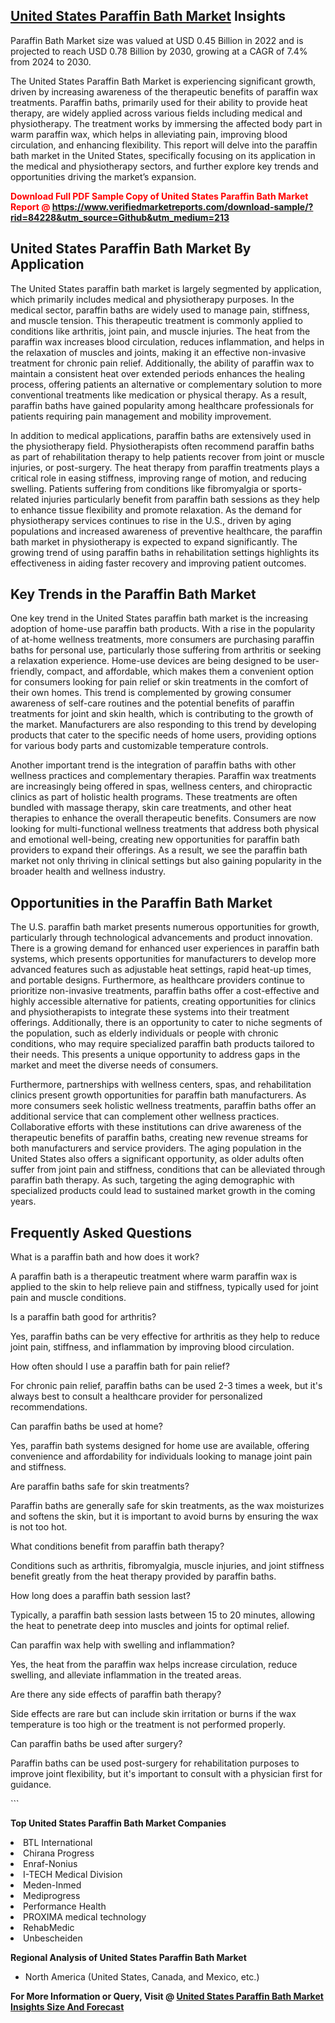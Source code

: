 <h2><a href="https://www.verifiedmarketreports.com/download-sample/?rid=84228&amp;utm_source=Github&amp;utm_medium=213" target="_blank">United States Paraffin Bath Market</a> Insights</h2><p>Paraffin Bath Market size was valued at USD 0.45 Billion in 2022 and is projected to reach USD 0.78 Billion by 2030, growing at a CAGR of 7.4% from 2024 to 2030.</p><p><p>The United States Paraffin Bath Market is experiencing significant growth, driven by increasing awareness of the therapeutic benefits of paraffin wax treatments. Paraffin baths, primarily used for their ability to provide heat therapy, are widely applied across various fields including medical and physiotherapy. The treatment works by immersing the affected body part in warm paraffin wax, which helps in alleviating pain, improving blood circulation, and enhancing flexibility. This report will delve into the paraffin bath market in the United States, specifically focusing on its application in the medical and physiotherapy sectors, and further explore key trends and opportunities driving the market’s expansion.</p><p><strong><p><span class=""><span style="color: #ff0000;"><strong>Download Full PDF Sample Copy of United States Paraffin Bath Market Report</strong> @ </span><a href="https://www.verifiedmarketreports.com/download-sample/?rid=84228&amp;utm_source=Github&amp;utm_medium=213" target="_blank">https://www.verifiedmarketreports.com/download-sample/?rid=84228&amp;utm_source=Github&amp;utm_medium=213</a></span></p></strong></p><h2>United States Paraffin Bath Market By Application</h2><p>The United States paraffin bath market is largely segmented by application, which primarily includes medical and physiotherapy purposes. In the medical sector, paraffin baths are widely used to manage pain, stiffness, and muscle tension. This therapeutic treatment is commonly applied to conditions like arthritis, joint pain, and muscle injuries. The heat from the paraffin wax increases blood circulation, reduces inflammation, and helps in the relaxation of muscles and joints, making it an effective non-invasive treatment for chronic pain relief. Additionally, the ability of paraffin wax to maintain a consistent heat over extended periods enhances the healing process, offering patients an alternative or complementary solution to more conventional treatments like medication or physical therapy. As a result, paraffin baths have gained popularity among healthcare professionals for patients requiring pain management and mobility improvement.</p><p>In addition to medical applications, paraffin baths are extensively used in the physiotherapy field. Physiotherapists often recommend paraffin baths as part of rehabilitation therapy to help patients recover from joint or muscle injuries, or post-surgery. The heat therapy from paraffin treatments plays a critical role in easing stiffness, improving range of motion, and reducing swelling. Patients suffering from conditions like fibromyalgia or sports-related injuries particularly benefit from paraffin bath sessions as they help to enhance tissue flexibility and promote relaxation. As the demand for physiotherapy services continues to rise in the U.S., driven by aging populations and increased awareness of preventive healthcare, the paraffin bath market in physiotherapy is expected to expand significantly. The growing trend of using paraffin baths in rehabilitation settings highlights its effectiveness in aiding faster recovery and improving patient outcomes.</p><h2>Key Trends in the Paraffin Bath Market</h2><p>One key trend in the United States paraffin bath market is the increasing adoption of home-use paraffin bath products. With a rise in the popularity of at-home wellness treatments, more consumers are purchasing paraffin baths for personal use, particularly those suffering from arthritis or seeking a relaxation experience. Home-use devices are being designed to be user-friendly, compact, and affordable, which makes them a convenient option for consumers looking for pain relief or skin treatments in the comfort of their own homes. This trend is complemented by growing consumer awareness of self-care routines and the potential benefits of paraffin treatments for joint and skin health, which is contributing to the growth of the market. Manufacturers are also responding to this trend by developing products that cater to the specific needs of home users, providing options for various body parts and customizable temperature controls.</p><p>Another important trend is the integration of paraffin baths with other wellness practices and complementary therapies. Paraffin wax treatments are increasingly being offered in spas, wellness centers, and chiropractic clinics as part of holistic health programs. These treatments are often bundled with massage therapy, skin care treatments, and other heat therapies to enhance the overall therapeutic benefits. Consumers are now looking for multi-functional wellness treatments that address both physical and emotional well-being, creating new opportunities for paraffin bath providers to expand their offerings. As a result, we see the paraffin bath market not only thriving in clinical settings but also gaining popularity in the broader health and wellness industry.</p><h2>Opportunities in the Paraffin Bath Market</h2><p>The U.S. paraffin bath market presents numerous opportunities for growth, particularly through technological advancements and product innovation. There is a growing demand for enhanced user experiences in paraffin bath systems, which presents opportunities for manufacturers to develop more advanced features such as adjustable heat settings, rapid heat-up times, and portable designs. Furthermore, as healthcare providers continue to prioritize non-invasive treatments, paraffin baths offer a cost-effective and highly accessible alternative for patients, creating opportunities for clinics and physiotherapists to integrate these systems into their treatment offerings. Additionally, there is an opportunity to cater to niche segments of the population, such as elderly individuals or people with chronic conditions, who may require specialized paraffin bath products tailored to their needs. This presents a unique opportunity to address gaps in the market and meet the diverse needs of consumers.</p><p>Furthermore, partnerships with wellness centers, spas, and rehabilitation clinics present growth opportunities for paraffin bath manufacturers. As more consumers seek holistic wellness treatments, paraffin baths offer an additional service that can complement other wellness practices. Collaborative efforts with these institutions can drive awareness of the therapeutic benefits of paraffin baths, creating new revenue streams for both manufacturers and service providers. The aging population in the United States also offers a significant opportunity, as older adults often suffer from joint pain and stiffness, conditions that can be alleviated through paraffin bath therapy. As such, targeting the aging demographic with specialized products could lead to sustained market growth in the coming years.</p><h2>Frequently Asked Questions</h2><p>What is a paraffin bath and how does it work?</p><p>A paraffin bath is a therapeutic treatment where warm paraffin wax is applied to the skin to help relieve pain and stiffness, typically used for joint pain and muscle conditions.</p><p>Is a paraffin bath good for arthritis?</p><p>Yes, paraffin baths can be very effective for arthritis as they help to reduce joint pain, stiffness, and inflammation by improving blood circulation.</p><p>How often should I use a paraffin bath for pain relief?</p><p>For chronic pain relief, paraffin baths can be used 2-3 times a week, but it's always best to consult a healthcare provider for personalized recommendations.</p><p>Can paraffin baths be used at home?</p><p>Yes, paraffin bath systems designed for home use are available, offering convenience and affordability for individuals looking to manage joint pain and stiffness.</p><p>Are paraffin baths safe for skin treatments?</p><p>Paraffin baths are generally safe for skin treatments, as the wax moisturizes and softens the skin, but it is important to avoid burns by ensuring the wax is not too hot.</p><p>What conditions benefit from paraffin bath therapy?</p><p>Conditions such as arthritis, fibromyalgia, muscle injuries, and joint stiffness benefit greatly from the heat therapy provided by paraffin baths.</p><p>How long does a paraffin bath session last?</p><p>Typically, a paraffin bath session lasts between 15 to 20 minutes, allowing the heat to penetrate deep into muscles and joints for optimal relief.</p><p>Can paraffin wax help with swelling and inflammation?</p><p>Yes, the heat from the paraffin wax helps increase circulation, reduce swelling, and alleviate inflammation in the treated areas.</p><p>Are there any side effects of paraffin bath therapy?</p><p>Side effects are rare but can include skin irritation or burns if the wax temperature is too high or the treatment is not performed properly.</p><p>Can paraffin baths be used after surgery?</p><p>Paraffin baths can be used post-surgery for rehabilitation purposes to improve joint flexibility, but it's important to consult with a physician first for guidance.</p>```</p><p><strong>Top United States Paraffin Bath Market Companies</strong></p><div data-test-id=""><p><li>BTL International</li><li> Chirana Progress</li><li> Enraf-Nonius</li><li> I-TECH Medical Division</li><li> Meden-Inmed</li><li> Mediprogress</li><li> Performance Health</li><li> PROXIMA medical technology</li><li> RehabMedic</li><li> Unbescheiden</li></p><div><strong>Regional Analysis of&nbsp;United States Paraffin Bath Market</strong></div><ul><li dir="ltr"><p dir="ltr">North America&nbsp;(United States, Canada, and Mexico, etc.)</p></li></ul><p><strong>For More Information or Query, Visit @&nbsp;</strong><strong><a href="https://www.verifiedmarketreports.com/product/global-paraffin-bath-market-growth-2019-2024/?utm_source=Github&amp;utm_medium=213" target="_blank">United States Paraffin Bath Market Insights Size And Forecast</a></strong></p></div>
